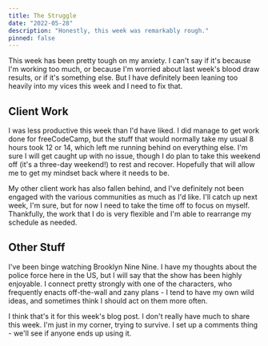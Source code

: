 ```yaml
---
title: The Struggle
date: "2022-05-28"
description: "Honestly, this week was remarkably rough."
pinned: false
---
```


This week has been pretty tough on my anxiety. I can't say if it's because I'm working too much, or because I'm worried about last week's blood draw results, or if it's something else. But I have definitely been leaning too heavily into my vices this week and I need to fix that.

## Client Work

I was less productive this week than I'd have liked. I did manage to get work done for freeCodeCamp, but the stuff that would normally take my usual 8 hours took 12 or 14, which left me running behind on everything else. I'm sure I will get caught up with no issue, though I do plan to take this weekend off (it's a three-day weekend!) to rest and recover. Hopefully that will allow me to get my mindset back where it needs to be.

My other client work has also fallen behind, and I've definitely not been engaged with the various communities as much as I'd like. I'll catch up next week, I'm sure, but for now I need to take the time off to focus on myself. Thankfully, the work that I do is very flexible and I'm able to rearrange my schedule as needed.

## Other Stuff

I've been binge watching Brooklyn Nine Nine. I have my thoughts about the police force here in the US, but I will say that the show has been highly enjoyable. I connect pretty strongly with one of the characters, who frequently enacts off-the-wall and zany plans - I tend to have my own wild ideas, and sometimes think I should act on them more often.

I think that's it for this week's blog post. I don't really have much to share this week. I'm just in my corner, trying to survive. I set up a comments thing - we'll see if anyone ends up using it.
